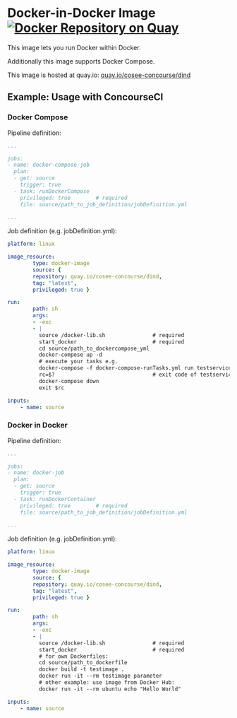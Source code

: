 # Docker-in-Docker Image [![Docker Repository on Quay](https://quay.io/repository/cosee-concourse/dind/status "Docker Repository on Quay")](https://quay.io/repository/cosee-concourse/dind)

This image lets you run Docker within Docker.

Additionally this image supports Docker Compose.

This image is hosted at quay.io: [quay.io/cosee-concourse/dind](https://quay.io/cosee-concourse/dind)
## Example: Usage with ConcourseCI
### Docker Compose
Pipeline definition:
```yaml
...

jobs:
- name: docker-compose-job
  plan:
  - get: source
    trigger: true
  - task: runDockerCompose
    privileged: true        # required
    file: source/path_to_job_definition/jobDefinition.yml
    
... 
```

Job definition (e.g. jobDefinition.yml):

``` yaml
platform: linux

image_resource:
        type: docker-image
        source: {
        repository: quay.io/cosee-concourse/dind,
        tag: "latest",
        privileged: true }

run:
        path: sh
        args:
        - -exc
        - |
          source /docker-lib.sh               # required
          start_docker                        # required
          cd source/path_to_dockercompose_yml
          docker-compose up -d
          # execute your tasks e.g.
          docker-compose -f docker-compose-runTasks.yml run testservice echo "Hello World"
          rc=$?                               # exit code of testservice
          docker-compose down
          exit $rc

inputs:
    - name: source
```

### Docker in Docker
Pipeline definition:
```yaml
...

jobs:
- name: docker-job
  plan:
  - get: source
    trigger: true
  - task: runDockerContainer
    privileged: true        # required
    file: source/path_to_job_definition/jobDefinition.yml
    
... 
```

Job definition (e.g. jobDefinition.yml):

``` yaml
platform: linux

image_resource:
        type: docker-image
        source: {
        repository: quay.io/cosee-concourse/dind,
        tag: "latest",
        privileged: true }

run:
        path: sh
        args:
        - -exc
        - |
          source /docker-lib.sh               # required
          start_docker                        # required
          # for own Dockerfiles:
          cd source/path_to_dockerfile
          docker build -t testimage .
          docker run -it --rm testimage parameter
          # other example: use image from Docker Hub:
          docker run -it --rm ubuntu echo "Hello World"

inputs:
    - name: source
```
